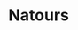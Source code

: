# Natours
<!-- install sass  -->
<!-- npm init -->
<!-- npm install node-sass --save-dev -->
<!-- npm install -->
<!-- make sass folder -->
<!-- main.scss in sass folder  -->
<!-- change scripts to "compile:sass": "node-sass sass.main.scss css/style.css -w -->